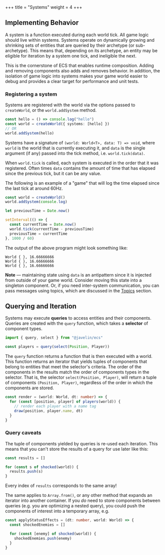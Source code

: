 +++
title = "Systems"
weight = 4
+++

## Implementing Behavior

A system is a function executed during each world tick. All game logic should live within systems. Systems operate on dynamically growing and shrinking sets of entities that are queried by their archetype (or sub-archetype). This means that, depending on its archetype, an entity may be eligible for iteration by a system one tick, and ineligible the next.

This is the cornerstone of ECS that enables runtime composition. Adding and removing components also adds and removes behavior. In addition, the isolation of game logic into systems makes your game world easier to debug and provides a clear target for performance and unit tests.

### Registering a system

Systems are registered with the world via the options passed to `createWorld`, or the `world.addSystem` method.

```typescript
const hello = () => console.log("hello")
const world = createWorld({ systems: [hello] })
// OR
world.addSystem(hello)
```

Systems have a signature of `(world: World<T>, data: T) => void`, where `world` is the world that is currently executing it, and `data` is the single argument (if any) passed into the tick method, i.e. `world.tick(data)`.

When `world.tick` is called, each system is executed in the order that it was registered. Often times `data` contains the amount of time that has elapsed since the previous tick, but it can be any value.

The following is an example of a "game" that will log the time elapsed since the last tick at around 60Hz.

```typescript
const world = createWorld()
world.addSystem(console.log)

let previousTime = Date.now()

setInterval(() => {
  const currentTime = Date.now()
  world.tick(currentTime - previousTime)
  previousTime = currentTime
}, 1000 / 60)
```

The output of the above program might look something like:

```
World { }, 16.66666666
World { }, 16.66666666
World { }, 16.66666666
```

**Note** — maintaining state using `data` is an antipattern since it is injected from outside of your game world. Consider moving this state into a singleton component. Or, if you need inter-system communication, you can pass messages using topics, which are discussed in the [Topics](/ecs/topics) section.

## Querying and Iteration

Systems may execute **queries** to access entities and their components. Queries are created with the `query` function, which takes a **selector** of component types.

```typescript
import { query, select } from "@javelin/ecs"

const players = query(select(Position, Player))
```

The `query` function returns a function that is then executed with a world. This function returns an iterator that yields tuples of components that belong to entities that meet the selector's criteria. The order of the components in the results match the order of components types in the selector. That is, the selector `select(Position, Player)`, will return a tuple of components `(Position, Player)`, regardless of the order in which the components are stored.

```typescript
const render = (world: World, dt: number) => {
  for (const [position, player] of players(world)) {
    // render each player with a name tag
    draw(position, player.name, dt)
  }
}
```

### Query caveats

The tuple of components yielded by queries is re-used each iteration. This means that you can't store the results of a query for use later like this:

```typescript
const results = []

for (const s of shocked(world)) {
  results.push(s)
}
```

Every index of `results` corresponds to the same array!

The same applies to `Array.from()`, or any other method that expands an iterator into another container. If you _do_ need to store components between queries (e.g. you are optimizing a nested query), you could push the components of interest into a temporary array, e.g.

```typescript
const applyStatusEffects = (dt: number, world: World) => {
  const shockedEnemies = []

  for (const [enemy] of shocked(world)) {
    shockedEnemies.push(enemy)
  }
}
```
